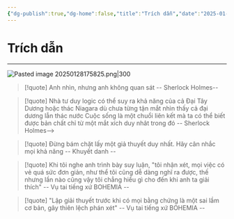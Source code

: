 ```yaml
---
{"dg-publish":true,"dg-home":false,"title":"Trích dẫn","date":"2025-01-28","tags":["sach","sach/tu-duy-nhu-sherlock-holmes","#trich-dan"],"dg-path":"Books/01 -  Tư duy như Sherlock Holmes/0b - Trích Dẫn.md","permalink":"/books/01-tu-duy-nhu-sherlock-holmes/0b-trich-dan/","dgPassFrontmatter":true,"updated":"2025-02-23T08:13:55.524+07:00"}
---
```


# Trích dẫn
---
![Pasted image 20250128175825.png|300](/img/user/src/Pasted%20image%2020250128175825.png)
> [!quote] 
> Anh nhìn, nhưng anh không quan sát
> -- Sherlock Holmes--

> [!quote] 
> Nhà tư duy logic có thể suy ra khả năng của cả Đại Tây Dương hoặc thác Niagara dù chưa từng tận mắt nhìn thấy cả đại dương lẫn thác nước Cuộc sống là một chuổi liên kết mà ta có thể biết được bản chất chỉ từ một mắt xích duy nhât trong đó
> -- Sherlock Holmes--> 

> [!quote] 
> Đừng bám chặt lấy một giả thuyết duy nhất. Hãy cân nhắc mọi khả năng
> -- Khuyết danh --

> [!quote] 
> Khi tôi nghe anh trình bày suy luận, "tôi nhận xét, mọi việc có vẻ quá sức đơn giản, như thể tôi cũng dễ dàng nghĩ ra được, thế nhưng lần nào cũng vậy tôi chẳng hiểu gì cho đến khi anh ta giải thích"
> -- Vụ tai tiếng xứ BOHEMIA --

> [!quote] 
> "Lập giải thuyết trước khi có mọi bằng chứng là một sai lầm cơ bản, gây thiên lệch phán xét"
> -- Vụ tai tiếng xứ BOHEMIA --


